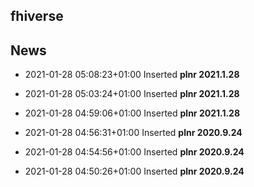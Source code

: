 ## fhiverse

## News
- 2021-01-28 05:08:23+01:00 Inserted **plnr 2021.1.28**

- 2021-01-28 05:03:24+01:00 Inserted **plnr 2021.1.28**

- 2021-01-28 04:59:06+01:00 Inserted **plnr 2021.1.28**

- 2021-01-28 04:56:31+01:00 Inserted **plnr 2020.9.24**

- 2021-01-28 04:54:56+01:00 Inserted **plnr 2020.9.24**

- 2021-01-28 04:50:26+01:00 Inserted **plnr 2020.9.24**


